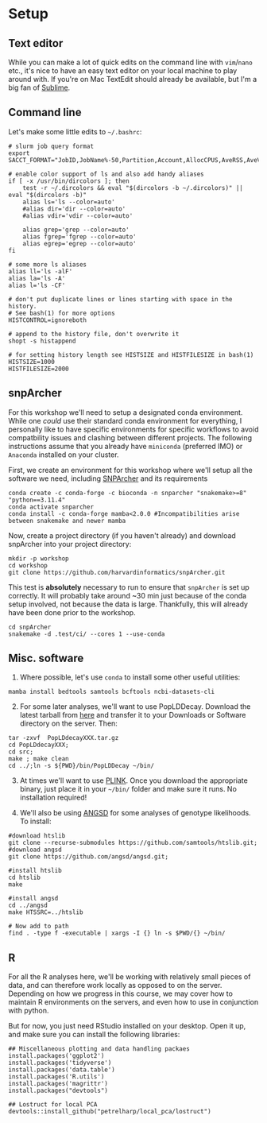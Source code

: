 # Setup



## Text editor

While you can make a lot of quick edits on the command line with `vim`/`nano` etc., it's nice to have an easy text editor on your local machine to play around with. If you're on Mac TextEdit should already be available, but I'm a big fan of [Sublime](https://www.sublimetext.com/).

## Command line

Let's make some little edits to `~/.bashrc`:
```
# slurm job query format
export SACCT_FORMAT="JobID,JobName%-50,Partition,Account,AllocCPUS,AveRSS,AveVMSize,Elapsed,State,ExitCode"

# enable color support of ls and also add handy aliases
if [ -x /usr/bin/dircolors ]; then
    test -r ~/.dircolors && eval "$(dircolors -b ~/.dircolors)" || eval "$(dircolors -b)"
    alias ls='ls --color=auto'
    #alias dir='dir --color=auto'
    #alias vdir='vdir --color=auto'

    alias grep='grep --color=auto'
    alias fgrep='fgrep --color=auto'
    alias egrep='egrep --color=auto'
fi

# some more ls aliases
alias ll='ls -alF'
alias la='ls -A'
alias l='ls -CF'

# don't put duplicate lines or lines starting with space in the history.
# See bash(1) for more options
HISTCONTROL=ignoreboth

# append to the history file, don't overwrite it
shopt -s histappend

# for setting history length see HISTSIZE and HISTFILESIZE in bash(1)
HISTSIZE=1000
HISTFILESIZE=2000

```

## snpArcher
For this workshop we'll need to setup a designated conda environment. While one *could* use their standard conda environment for everything, I personally like to have specific environments for specific workflows to avoid compatbility issues and clashing between different projects. The following instructions assume that you already have `miniconda` (preferred IMO) or `Anaconda` installed on your cluster.


First, we create an environment for this workshop where we'll setup all the software we need, including [SNPArcher](https://snparcher.readthedocs.io/en/latest/) and its requirements
```
conda create -c conda-forge -c bioconda -n snparcher "snakemake>=8" "python==3.11.4"
conda activate snparcher
conda install -c conda-forge mamba<2.0.0 #Incompatibilities arise between snakemake and newer mamba
```

Now, create a project directory (if you haven't already) and download snpArcher into your project directory:
```
mkdir -p workshop
cd workshop
git clone https://github.com/harvardinformatics/snpArcher.git
```

This test is **absolutely** necessary to run to ensure that `snpArcher` is set up correctly. It will probably take around ~30 min just because of the conda setup involved, not because the data is large. Thankfully, this will already have been done prior to the workshop. 

```
cd snpArcher
snakemake -d .test/ci/ --cores 1 --use-conda
```


## Misc. software 

1) Where possible, let's use `conda` to install some other useful utilities:

```
mamba install bedtools samtools bcftools ncbi-datasets-cli
```

2) For some later analyses, we'll want to use PopLDDecay. Download the latest tarball from [here](https://github.com/BGI-shenzhen/PopLDdecay?tab=readme-ov-file) and transfer it to your Downloads or Software directory on the server. Then:

```
tar -zxvf  PopLDdecayXXX.tar.gz
cd PopLDdecayXXX;
cd src;
make ; make clean
cd ../;ln -s ${PWD}/bin/PopLDDecay ~/bin/
```

3) At times we'll want to use [PLINK](https://www.cog-genomics.org/plink/). Once you download the appropriate binary, just place it in your `~/bin/` folder and make sure it runs. No installation required!


4) We'll also be using [ANGSD](https://www.popgen.dk/angsd/index.php/Main_Page) for some analyses of genotype likelihoods. To install:
```
#download htslib
git clone --recurse-submodules https://github.com/samtools/htslib.git;
#download angsd
git clone https://github.com/angsd/angsd.git;

#install htslib
cd htslib
make

#install angsd
cd ../angsd
make HTSSRC=../htslib

# Now add to path
find . -type f -executable | xargs -I {} ln -s $PWD/{} ~/bin/
```

## R
For all the R analyses here, we'll be working with relatively small pieces of data, and can therefore work locally as opposed to on the server. Depending on how we progress in this course, we may cover how to maintain R environments on the servers, and even how to use in conjunction with python.

But for now, you just need RStudio installed on your desktop. Open it up, and make sure you can install the following libraries:

```
## Miscellaneous plotting and data handling packaes
install.packages('ggplot2')
install.packages('tidyverse')
install.packages('data.table')
install.packages('R.utils')
install.packages('magrittr')
install.packages("devtools")

## Lostruct for local PCA
devtools::install_github("petrelharp/local_pca/lostruct")
```

